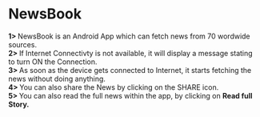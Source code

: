 # NewsBook
<strong>1> </strong>NewsBook is an Android App which can fetch news from 70 wordwide sources.<br>
<strong>2> </strong>If Internet Connectivty is not available, it will display a message stating to turn ON the Connection.<br>
<strong>3> </strong>As soon as the device gets connected to Internet, it starts fetching the news without doing anything.<br>
<strong>4> </strong>You can also share the News by clicking on the SHARE icon.<br>
<strong>5> </strong>You can also read the full news within the app, by clicking on <strong>Read full Story<strong>.<br>
